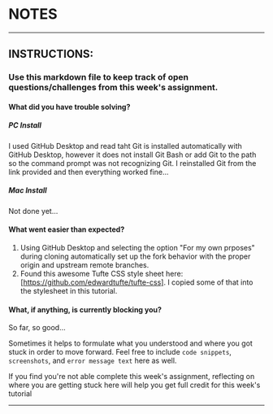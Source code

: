 # NOTES

-----------
## INSTRUCTIONS:
### Use this markdown file to keep track of open questions/challenges from this week's assignment.

#### What did you have trouble solving?

##### PC Install
I used GitHub Desktop and read taht Git is installed automatically with GitHub Desktop, however it does not install Git Bash or add Git to the path so the command prompt was not recognizing Git.  I reinstalled Git from the link provided and then everything worked fine...

##### Mac Install
Not done yet...

#### What went easier than expected?
1. Using GitHub Desktop and selecting the option "For my own prposes" during cloning automatically set up the fork behavior with the proper origin and upstream remote branches.
2. Found this awesome Tufte CSS style sheet here: [https://github.com/edwardtufte/tufte-css].  I copied some of that into the stylesheet in this tutorial.

#### What, if anything, is currently blocking you?
So far, so good...

Sometimes it helps to formulate what you understood and where you got stuck in order to move forward. Feel free to include `code snippets`, `screenshots`, and `error message text` here as well.

If you find you're not able complete this week's assignment, reflecting on where you are getting stuck here will help you get full credit for this week's tutorial

------------
